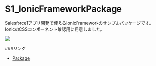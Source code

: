 S1_IonicFrameworkPackage
========================

Salesforce1アプリ開発で使えるIonicFrameworkのサンプルパッケージです。  
IonicのCSSコンポーネント確認用に用意しました。  
  
<img src="http://f.st-hatena.com/images/fotolife/t/tyoshikawa1106/20140607/20140607124256.png" />  

###リンク
- <a href="https://login.salesforce.com/packaging/installPackage.apexp?p0=04ti0000000LH6K">Package</a>
